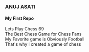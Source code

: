 ### ANUJ ASATI 

#### My First Repo 
Lets Play Chess 69  
The Best Chess Game for Chess Fans   
My Favorite game is Obviously Football  
That's why I created a game of chess